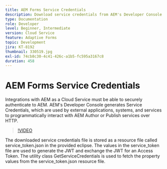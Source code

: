 ```yaml
---
title: AEM Forms Service Credentials
description: Download service credentials from AEM's Developer Console.
type: Documentation
role: Developer
level: Beginner, Intermediate
version: Cloud Service
feature: Adaptive Forms
topic: Development
jira: KT-8192
thumbnail: 330519.jpg
exl-id: 74cb8c30-4c41-426c-a1b5-fc595a3167c8
duration: 458
---
```

# AEM Forms Service Credentials

Integrations with AEM as a Cloud Service must be able to securely authenticate to AEM. AEM's Developer Console generates Service Credentials, which are used by external applications, systems, and services to programmatically interact with AEM Author or Publish services over HTTP.

>[!VIDEO](https://video.tv.adobe.com/v/330519?quality=12&learn=on)

The downloaded service credentials file is stored as a resource file called  service_token.json in the provided eclipse. The values in the service_token file are used to generate the JWT and exchange the JWT for an Access Token. The utility class GetServiceCredentials is used to fetch the property values from the service_token.json resource file.
